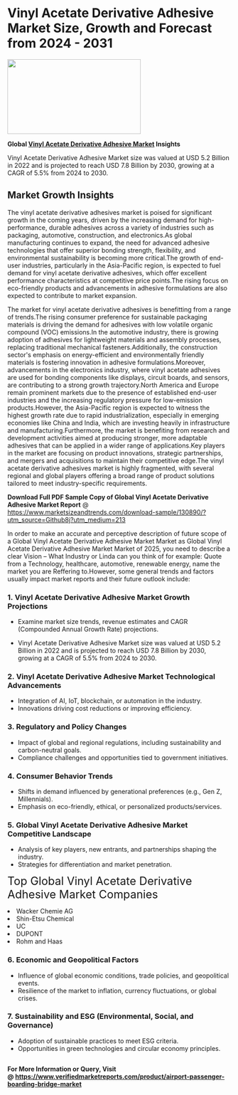 <H1>Vinyl Acetate Derivative Adhesive Market Size, Growth and Forecast from 2024 - 2031</H1><img class="aligncenter size-medium wp-image-584254" src="https://thirdeyenews.in/wp-content/uploads/2024/09/Global-Market-Research-300x168.jpeg" alt="" width="300" height="168" /><p><strong>Global&nbsp;<a href="https://www.marketsizeandtrends.com/download-sample/130890/?utm_source=Github8j?utm_medium=213">Vinyl Acetate Derivative Adhesive Market</a> Insights</strong></p><p>Vinyl Acetate Derivative Adhesive Market size was valued at USD 5.2 Billion in 2022 and is projected to reach USD 7.8 Billion by 2030, growing at a CAGR of 5.5% from 2024 to 2030.</p><p><h2>Market Growth Insights</h2> <p>The vinyl acetate derivative adhesives market is poised for significant growth in the coming years, driven by the increasing demand for high-performance, durable adhesives across a variety of industries such as packaging, automotive, construction, and electronics.As global manufacturing continues to expand, the need for advanced adhesive technologies that offer superior bonding strength, flexibility, and environmental sustainability is becoming more critical.The growth of end-user industries, particularly in the Asia-Pacific region, is expected to fuel demand for vinyl acetate derivative adhesives, which offer excellent performance characteristics at competitive price points.The rising focus on eco-friendly products and advancements in adhesive formulations are also expected to contribute to market expansion.</p> <p>The market for vinyl acetate derivative adhesives is benefitting from a range of trends.The rising consumer preference for sustainable packaging materials is driving the demand for adhesives with low volatile organic compound (VOC) emissions.In the automotive industry, there is growing adoption of adhesives for lightweight materials and assembly processes, replacing traditional mechanical fasteners.Additionally, the construction sector's emphasis on energy-efficient and environmentally friendly materials is fostering innovation in adhesive formulations.Moreover, advancements in the electronics industry, where vinyl acetate adhesives are used for bonding components like displays, circuit boards, and sensors, are contributing to a strong growth trajectory.North America and Europe remain prominent markets due to the presence of established end-user industries and the increasing regulatory pressure for low-emission products.However, the Asia-Pacific region is expected to witness the highest growth rate due to rapid industrialization, especially in emerging economies like China and India, which are investing heavily in infrastructure and manufacturing.Furthermore, the market is benefiting from research and development activities aimed at producing stronger, more adaptable adhesives that can be applied in a wider range of applications.Key players in the market are focusing on product innovations, strategic partnerships, and mergers and acquisitions to maintain their competitive edge.The vinyl acetate derivative adhesives market is highly fragmented, with several regional and global players offering a broad range of product solutions tailored to meet industry-specific requirements.<p><span class=""><strong>Download Full PDF Sample Copy of Global Vinyl Acetate Derivative Adhesive Market Report</strong> @ <a href="https://www.marketsizeandtrends.com/download-sample/130890/?utm_source=Github8j?utm_medium=213" target="_blank">https://www.marketsizeandtrends.com/download-sample/130890/?utm_source=Github8j?utm_medium=213</a></span></p><p>In order to make an accurate and perceptive description of future scope of a Global&nbsp;Vinyl Acetate Derivative Adhesive Market Market as Global&nbsp;Vinyl Acetate Derivative Adhesive Market Market of 2025, you need to describe a clear Vision &ndash; What Industry or Linda can you think of for example: Quote from a Technology, healthcare, automotive, renewable energy, name the market you are Reffering to.However, some general trends and factors usually impact market reports and their future outlook include:</p><h3>1.&nbsp;<strong>Vinyl Acetate Derivative Adhesive Market Growth Projections</strong></h3><ul><li>Examine market size trends, revenue estimates and CAGR (Compounded Annual Growth Rate) projections.</li><li><p>Vinyl Acetate Derivative Adhesive Market size was valued at USD 5.2 Billion in 2022 and is projected to reach USD 7.8 Billion by 2030, growing at a CAGR of 5.5% from 2024 to 2030.</p></li></ul><h3>2.&nbsp;<strong>Vinyl Acetate Derivative Adhesive Market Technological Advancements</strong></h3><ul><li>Integration of AI, IoT, blockchain, or automation in the industry.</li><li>Innovations driving cost reductions or improving efficiency.</li></ul><h3>3.&nbsp;<strong>Regulatory and Policy Changes</strong></h3><ul><li>Impact of global and regional regulations, including sustainability and carbon-neutral goals.</li><li>Compliance challenges and opportunities tied to government initiatives.</li></ul><h3>4.&nbsp;<strong>Consumer Behavior Trends</strong></h3><ul><li>Shifts in demand influenced by generational preferences (e.g., Gen Z, Millennials).</li><li>Emphasis on eco-friendly, ethical, or personalized products/services.</li></ul><h3>5.&nbsp;<strong>Global Vinyl Acetate Derivative Adhesive Market Competitive Landscape</strong></h3><ul><li>Analysis of key players, new entrants, and partnerships shaping the industry.</li><li>Strategies for differentiation and market penetration.</li></ul><p data-pm-slice="1 1 []"><span style="color: inherit; font-family: inherit; font-size: 25px;">Top Global Vinyl Acetate Derivative Adhesive Market Companies</span></p><div class="" data-test-id=""><p><li>Wacker Chemie AG</li><li> Shin-Etsu Chemical</li><li> UC</li><li> DUPONT</li><li> Rohm and Haas</li></p></div><h3>6.&nbsp;<strong>Economic and Geopolitical Factors</strong></h3><ul><li>Influence of global economic conditions, trade policies, and geopolitical events.</li><li>Resilience of the market to inflation, currency fluctuations, or global crises.</li></ul><h3>7.&nbsp;<strong>Sustainability and ESG (Environmental, Social, and Governance)</strong></h3><ul><li>Adoption of sustainable practices to meet ESG criteria.</li><li>Opportunities in green technologies and circular economy principles.</li></ul><h2><strong style="font-size: 14px;">For More Information or Query, Visit @&nbsp;</strong><a style="background-color: #ffffff; font-size: 14px;" href="https://www.marketsizeandtrends.com/report/vinyl-acetate-derivative-adhesive-market/" target="_blank">https://www.verifiedmarketreports.com/product/airport-passenger-boarding-bridge-market</a></h2>